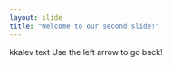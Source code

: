 ```yaml
---
layout: slide
title: "Welcome to our second slide!"
---
```

kkalev text
Use the left arrow to go back!
